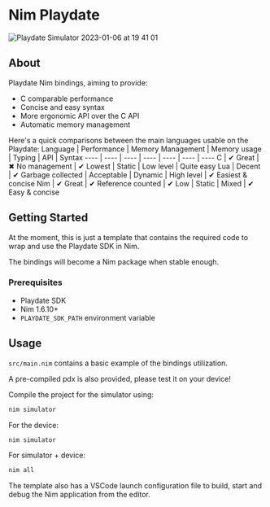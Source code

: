 # Nim Playdate
![Playdate Simulator 2023-01-06 at 19 41 01](https://user-images.githubusercontent.com/19392104/211077589-09d1c9ee-02a4-4804-8c2b-6a8ad1850ec3.png)

## About
Playdate Nim bindings, aiming to provide:
- C comparable performance
- Concise and easy syntax
- More ergonomic API over the C API
- Automatic memory management

Here's a quick comparisons between the main languages usable on the Playdate:
Language | Performance | Memory Management | Memory usage | Typing | API | Syntax
---- | ---- | ---- | ---- | ---- | ---- | ----
C | ✔ Great | ✖ No management | ✔ Lowest | Static | Low level | Quite easy
Lua | Decent | ✔ Garbage collected | Acceptable | Dynamic | High level | ✔ Easiest & concise
Nim | ✔ Great | ✔ Reference counted | ✔ Low | Static | Mixed | ✔ Easy & concise

## Getting Started

At the moment, this is just a template that contains the required code to wrap and use the Playdate SDK in Nim.

The bindings will become a Nim package when stable enough.

### Prerequisites

- Playdate SDK
- Nim 1.6.10+
- `PLAYDATE_SDK_PATH` environment variable

## Usage

`src/main.nim` contains a basic example of the bindings utilization.

A pre-compiled pdx is also provided, please test it on your device!

Compile the project for the simulator using:
```sh
nim simulator
```
For the device:
```sh
nim simulator
```
For simulator + device:
```sh
nim all
```

The template also has a VSCode launch configuration file to build, start and debug the Nim application from the editor.
